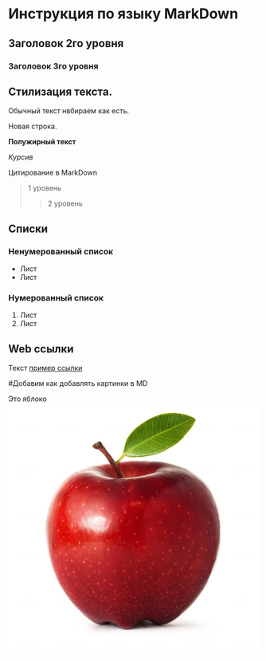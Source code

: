 # Инструкция по языку MarkDown

## Заголовок 2го уровня
### Заголовок 3го уровня

## Стилизация текста.
Обычный текст нвбираем как есть.

Новая строка.

**Полужирный текст**

*Курсив*

Цитирование в MarkDown
>1 уровень
>>2 уровень

## Списки
### Ненумерованный список
* Лист
* Лист

### Нумерованный список
1. Лист
2. Лист

## Web ссылки
Текст [пример ссылки](http.example.com "Всплывающая подсказка")

#Добавим как добавлять картинки в MD

Это яблоко 
![Яблоко](apple.jpg)